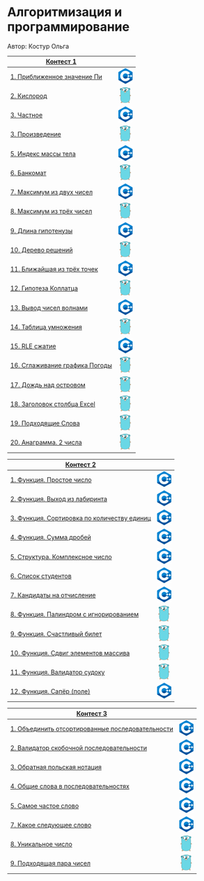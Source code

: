 # Алгоритмизация и программирование

Автор: Костур Ольга

|[Контест 1](https://contest.yandex.ru/contest/52142/problems/) |  |
| --- | :-: |
| [1. Приближенное значение Пи](./Сontest_01/01/main.cpp) | ![](./img/cpp.png) |
| [2. Кислород](./Сontest_01/02/main.go) |  ![](./img/go.png) |
| [3. Частное](./Сontest_01/03/main.cpp) | ![](./img/cpp.png) |
| [3. Произведение](./Сontest_01/04/main.go) | ![](./img/go.png) |
| [5. Индекс массы тела](./Сontest_01/05/main.cpp) | ![](./img/cpp.png) |
| [6. Банкомат](./Сontest_01/06/main.go) | ![](./img/go.png) |
| [7. Максимум из двух чисел](./Сontest_01/07/main.cpp) | ![](./img/cpp.png) |
| [8. Максимум из трёх чисел](./Сontest_01/08/main.go) | ![](./img/go.png) |
| [9. Длина гипотенузы](./Сontest_01/09/main.cpp) | ![](./img/cpp.png) |
| [10. Дерево решений](./Сontest_01/10/main.cpp) | ![](./img/go.png) |
| [11. Ближайшая из трёх точек](./Сontest_01/11/main.cpp) | ![](./img/cpp.png) |
| [12. Гипотеза Коллатца](./Сontest_01/12/main.go) |  ![](./img/go.png) |
| [13. Вывод чисел волнами](./Сontest_01/13/main.cpp) | ![](./img/cpp.png) |
| [14. Таблица умножения](./Сontest_01/14/main.go) | ![](./img/go.png) |
| [15. RLE сжатие](./Сontest_01/15/main.cpp) | ![](./img/cpp.png) |
| [16. Сглаживание графика Погоды](./Сontest_01/16/main.go) | ![](./img/go.png) |
| [17. Дождь над островом](./Сontest_01/17/main.go) | ![](./img/go.png) |
| [18. Заголовок столбца Excel](./Сontest_01/18/main.go) | ![](./img/go.png) |
| [19. Подходящие Слова](./Сontest_01/19/main.go) | ![](./img/go.png) |
| [20. Анаграмма. 2 числа](./Сontest_01/20/main.cpp) | ![](./img/go.png) |



|[Контест 2](https://contest.yandex.ru/contest/52676/problems/) |  |
| --- | :-: |
| [1. Функция. Простое число](./Сontest_02/01/main.cpp) | ![](./img/cpp.png) |
| [2. Функция. Выход из лабиринта](./Сontest_02/02/main.cpp) |  ![](./img/cpp.png) |
| [3. Функция. Сортировка по количеству единиц](./Сontest_02/03/main.cpp) | ![](./img/cpp.png) |
| [4. Функция. Сумма дробей](./Сontest_02/04/main.cpp) |  ![](./img/cpp.png) |
| [5. Структура. Комплексное число](./Сontest_02/05/main.cpp) |  ![](./img/cpp.png) |
| [6. Список студентов](./Сontest_02/06/main.cpp) |  ![](./img/cpp.png) |
| [7. Кандидаты на отчисление](./Сontest_02/07/main.cpp) |  ![](./img/cpp.png) |
| [8. Функция. Палиндром с игнорированием](./Сontest_02/08/main.go) |  ![](./img/go.png) 
| [9. Функция. Счастливый билет](./Сontest_02/09/main.go) |  ![](./img/go.png) 
| [10. Функция. Сдвиг элементов массива](./Сontest_02/10/main.go) |  ![](./img/go.png) 
| [11. Функция. Валидатор судоку](./Сontest_02/11/main.go) |  ![](./img/go.png) |
| [12. Функция. Сапёр (поле)](./Сontest_02/12/main.go) |  ![](./img/cpp.png) |




|[Контест 3](https://contest.yandex.ru/contest/53504/problems/) |  |
| --- | :-: |
| [1. Объединить отсортированные последовательности](./Сontest_03/01/main.cpp) | ![](./img/cpp.png) |
| [2. Валидатор скобочной последовательности](./Сontest_03/02/main.cpp) |  ![](./img/cpp.png) |
| [3. Обратная польская нотация](./Сontest_03/03/main.cpp) | ![](./img/cpp.png) |
| [4. Общие слова в последовательностях](./Сontest_03/04/main.cpp) |  ![](./img/cpp.png) |
| [5. Самое частое слово](./Сontest_03/05/main.cpp) |  ![](./img/cpp.png) |
| [7. Какое следующее слово](./Сontest_03/07/main.cpp) |  ![](./img/cpp.png) |
| [8. Уникальное число](./Сontest_03/08/main.go) |  ![](./img/go.png) 
| [9. Подходящая пара чисел](./Сontest_03/09/main.go) |  ![](./img/go.png) 



